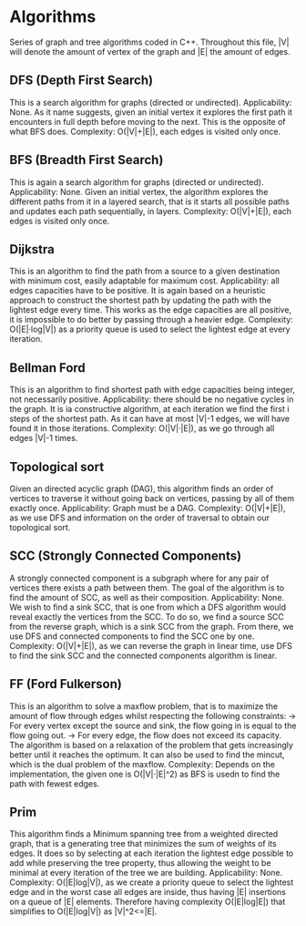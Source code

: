 # Algorithms
Series of graph and tree algorithms coded in C++. Throughout this file, |V| will denote the amount of vertex of the graph and |E| the amount of edges.

## DFS (Depth First Search)
This is a search algorithm for graphs (directed or undirected). 
Applicability: None.
As it name suggests, given an initial vertex it explores the first path it encounters in full depth before moving to the next.
This is the opposite of what BFS does.
Complexity: O(|V|+|E|), each edges is visited only once.

## BFS (Breadth First Search)
This is again a search algorithm for graphs (directed or undirected).
Applicability: None.
Given an initial vertex, the algorithm explores the different paths from it in a layered search, that is it starts all possible paths and updates each path sequentially,
in layers.
Complexity: O(|V|+|E|), each edges is visited only once.

## Dijkstra
This is an algorithm to find the path from a source to a given destination with minimum cost, easily adaptable for maximum cost.
Applicability: all edges capacities have to be positive.
It is again based on a heuristic approach to construct the shortest path by updating the path with the lightest edge every time. 
This works as the edge capacities are all positive, it is impossible to do better by passing through a heavier edge.
Complexity: O(|E|·log|V|) as a priority queue is used to select the lightest edge at every iteration.

## Bellman Ford

This is an algorithm to find shortest path with edge capacities being integer, not necessarily positive.
Applicability: there should be no negative cycles in the graph.
It is ia constructive algorithm, at each iteration we find the first i steps of the shortest path. As it can have at most |V|-1 edges, we will have found it in those iterations.
Complexity: O(|V|·|E|), as we go through all edges |V|-1 times.

## Topological sort
Given an directed acyclic graph (DAG), this algorithm finds an order of vertices to traverse it without going back on vertices, passing by all of them exactly once.
Applicability: Graph must be a DAG.
Complexity: O(|V|+|E|), as we use DFS and information on the order of traversal to obtain our topological sort.

## SCC (Strongly Connected Components)
A strongly connected component is a subgraph where for any pair of vertices there exists a path between them.
The goal of the algorithm is to find the amount of SCC, as well as their composition.
Applicability: None.
We wish to find a sink SCC, that is one from which a DFS algorithm would reveal exactly the vertices from the SCC. To do so, we find a source SCC from the reverse graph, which is a sink SCC from the graph. From there, we use DFS and connected components to find the SCC one by one. 
Complexity: O(|V|+|E|), as we can reverse the graph in linear time, use DFS to find the sink SCC and the connected components algorithm is linear.

## FF (Ford Fulkerson)
This is an algorithm to solve a maxflow problem, that is to maximize the amount of flow through edges whilst respecting the following constraints:
-> For every vertex except the source and sink, the flow going in is equal to the flow going out.
-> For every edge, the flow does not exceed its capacity.
The algorithm is based on a relaxation of the problem that gets increasingly better until it reaches the optimum.
It can also be used to find the mincut, which is the dual problem of the maxflow.
Complexity: Depends on the implementation, the given one is O(|V|·|E|^2) as BFS is usedn to find the path with fewest edges.

## Prim
This algorithm finds a Minimum spanning tree from a weighted directed graph, that is a generating tree that minimizes the sum of weights of its edges.
It does so by selecting at each iteration the lightest edge possible to add while preserving the tree property, thus allowing the weight to be minimal at every iteration of the tree we are building. Applicability: None. Complexity: O(|E|log|V|), as we create a priority queue to select the lightest edge and in the worst case all edges are inside, thus having |E| insertions on a queue of |E| elements. Therefore having complexity O(|E|log|E|) that simplifies to O(|E|log|V|)
as |V|^2<=|E|.
